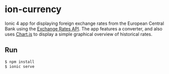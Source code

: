 # ion-currency

Ionic 4 app for displaying foreign exchange rates from the European Central Bank using the [Exchange Rates API](https://exchangeratesapi.io/). The app features a converter, and also uses [Chart.js](https://www.chartjs.org/) to display a simple graphical overview of historical rates.

## Run

```sh
$ npm install
$ ionic serve
```

